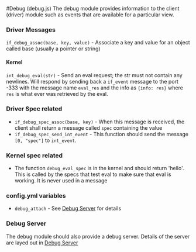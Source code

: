 #Debug (debug.js)
The debug module provides information to the client (driver) module such as events that are available for a particular view.

### Driver Messages
`if_debug_assoc(base, key, value)` - Associate a key and value for an object called base (usually a pointer or string)

#### Kernel
`int_debug_eval(str)` - Send an eval request; the str must not contain any newlines. Will respond by sending back a `if_event` message to
the port -333 with the message name `eval_res` and the info as `{info: res}` where `res` is what ever was retrieved by the eval.

### Driver Spec related
  * `if_debug_spec_assoc(base, key)` - When this message is received, the client shall return a message called `spec` containing the value
  * `if_debug_spec_send_int_event` - This function should send the message `[0, "spec"]` to `int_event`.

### Kernel spec related
  * The function `debug_eval_spec` is in the kernel and should return 'hello'. This is called by the specs that test eval to make sure
    that eval is working. It is never used in a message

### config.yml variables
  * `debug_attach` - See [Debug Server](../debug_server.md) for details

### Debug Server
The debug module should also provide a debug server. Details of the server are layed out in [Debug Server](../debug_server.md)
